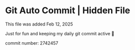 # Git Auto Commit | Hidden File

This file was added Feb 12, 2025

Just for fun and keeping my daily git commit active 🤪

commit number: 2742457
